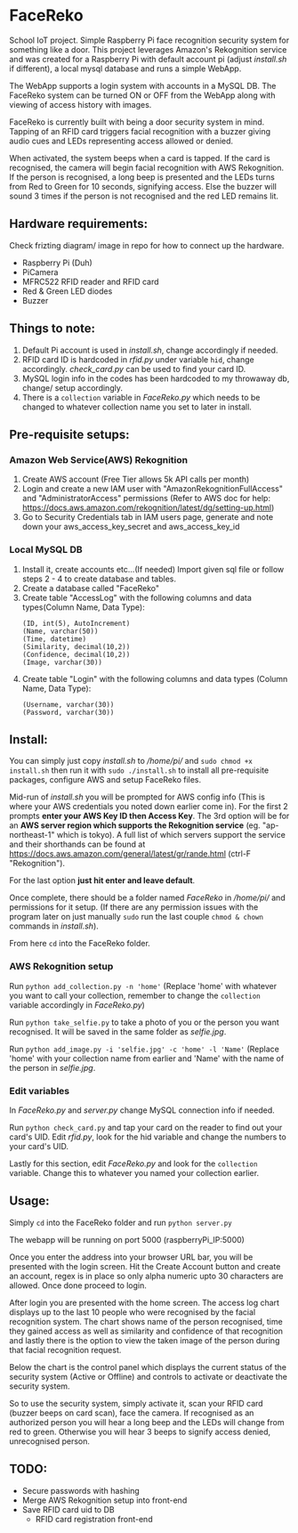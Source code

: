 # FaceReko
School IoT project. Simple Raspberry Pi face recognition security system for something like a door.
This project leverages Amazon's Rekognition service and was created for a Raspberry Pi with default account pi (adjust *install.sh* if different), a local mysql database and runs a simple WebApp.

The WebApp supports a login system with accounts in a MySQL DB. The FaceReko system can be turned ON or OFF from the WebApp along with viewing of access history with images.

FaceReko is currently built with being a door security system in mind. Tapping of an RFID card triggers facial recognition with a buzzer giving audio cues and LEDs representing access allowed or denied.

When activated, the system beeps when a card is tapped. If the card is recognised, the camera will begin facial recognition with AWS Rekognition. If the person is recognised, a long beep is presented and the LEDs turns from Red to Green for 10 seconds, signifying access. Else the buzzer will sound 3 times if the person is not recognised and the red LED remains lit.

## Hardware requirements:
Check frizting diagram/ image in repo for how to connect up the hardware.

- Raspberry Pi (Duh)
- PiCamera
- MFRC522 RFID reader and RFID card
- Red & Green LED diodes
- Buzzer

## Things to note: 
1. Default Pi account is used in *install.sh*, change accordingly if needed.
2. RFID card ID is hardcoded in *rfid.py* under variable `hid`, change accordingly. *check_card.py* can be used to find your card ID.
3. MySQL login info in the codes has been hardcoded to my throwaway db, change/ setup accordingly.
4. There is a `collection` variable in *FaceReko.py* which needs to be changed to whatever collection name you set to later in install.

## Pre-requisite setups:
  
###  Amazon Web Service(AWS) Rekognition
  1) Create AWS account (Free Tier allows 5k API calls per month)
  2) Login and create a new IAM user with "AmazonRekognitionFullAccess" and "AdministratorAccess" permissions (Refer to AWS doc for help: https://docs.aws.amazon.com/rekognition/latest/dg/setting-up.html)
  3) Go to Security Credentials tab in IAM users page, generate and note down your aws_access_key_secret and aws_access_key_id

###  Local MySQL DB
  1) Install it, create accounts etc...(If needed) Import given sql file or follow steps 2 - 4 to create database and tables.
  2) Create a database called "FaceReko" 
  3) Create table "AccessLog" with the following columns and data types(Column Name, Data Type): 
		```
		(ID, int(5), AutoIncrement)
		(Name, varchar(50))
		(Time, datetime)
		(Similarity, decimal(10,2))
		(Confidence, decimal(10,2))
		(Image, varchar(30))
		```
  4) Create table "Login" with the following columns and data types (Column Name, Data Type): 
		```
		(Username, varchar(30))
		(Password, varchar(30))
		```
  
##  Install:
You can simply just copy *install.sh* to */home/pi/* and `sudo chmod +x install.sh` then run it with `sudo ./install.sh` to install all  pre-requisite packages, configure AWS and setup FaceReko files.
    
Mid-run of *install.sh* you will be prompted for AWS config info (This is where your AWS credentials you noted down earlier come in). For the first 2 prompts **enter your AWS Key ID then Access Key**. The 3rd option will be for an **AWS server region which supports the Rekognition service** (eg. "ap-northeast-1" which is tokyo). A full list of which servers support the service and their shorthands can be found at https://docs.aws.amazon.com/general/latest/gr/rande.html (ctrl-F "Rekognition"). 

For the last option **just hit enter and leave default**.

Once complete, there should be a folder named *FaceReko* in */home/pi/* and permissions for it setup. (If there are any permission issues with the program later on just manually `sudo` run the last couple `chmod & chown` commands in *install.sh*).

From here `cd` into the FaceReko folder.

### AWS Rekognition setup
Run `python add_collection.py -n 'home'` (Replace 'home' with whatever you want to call your collection, remember to change the `collection` variable accordingly in *FaceReko.py*)

Run `python take_selfie.py` to take a photo of you or the person you want recognised. It will be saved in the same folder as *selfie.jpg*.

Run `python add_image.py -i 'selfie.jpg' -c 'home' -l 'Name'` (Replace 'home' with your collection name from earlier and 'Name' with the name of the person in *selfie.jpg*.

### Edit variables
In *FaceReko.py* and *server.py* change MySQL connection info if needed.

Run `python check_card.py` and tap your card on the reader to find out your card's UID. Edit *rfid.py*, look for the hid variable and change the numbers to your card's UID.

Lastly for this section, edit *FaceReko.py* and look for the `collection` variable. Change this to whatever you named your collection earlier.

## Usage:
Simply `cd` into the FaceReko folder and run `python server.py`

The webapp will be running on port 5000 (raspberryPi_IP:5000)

Once you enter the address into your browser URL bar, you will be presented with the login screen. Hit the Create Account button and create an account, regex is in place so only alpha numeric upto 30 characters are allowed. Once done proceed to login.

After login you are presented with the home screen. The access log chart displays up to the last 10 people who were recognised by the facial recognition system. The chart shows name of the person recognised, time they gained access as well as similarity and confidence of that recognition and lastly there is the option to view the taken image of the person during that facial recognition request.

Below the chart is the control panel which displays the current status of the security system (Active or Offline) and controls to activate or deactivate the security system.

So to use the security system, simply activate it, scan your RFID card (buzzer beeps on card scan), face the camera. If recognised as an authorized person you will hear a long beep and the LEDs will change from red to green. Otherwise you will hear 3 beeps to signify access denied, unrecognised person.
	
## TODO:
- Secure passwords with hashing
- Merge AWS Rekognition setup into front-end
- Save RFID card uid to DB
	- RFID card registration front-end
